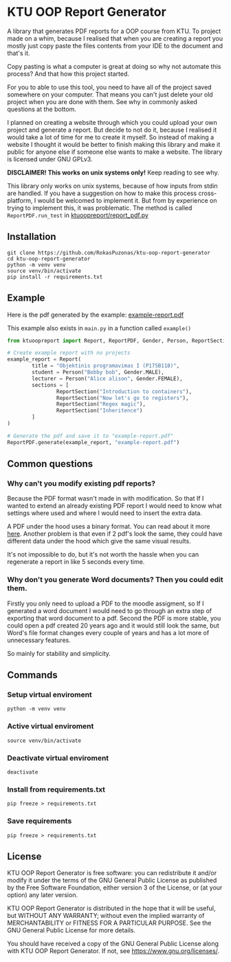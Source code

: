 # KTU OOP Report Generator

A library that generates PDF reports for a OOP course from KTU. To project made
on a whim, because I realised that when you are creating a report you mostly
just copy paste the files contents from your IDE to the document and that's it.

Copy pasting is what a computer is great at doing so why not automate this process?
And that how this project started.

For you to able to use this tool, you need to have all of the project saved somewhere
on your computer. That means you can't just delete your old project when you are
done with them. See why in commonly asked questions at the bottom.

I planned on creating a website through which you could upload your own project
and generate a report. But decide to not do it, because I realised it would take
a lot of time for me to create it myself. So instead of making a website I thought
it would be better to finish making this library and make it public for anyone
else if someone else wants to make a website. The library is licensed under 
GNU GPLv3.

**DISCLAIMER! This works on unix systems only!** Keep reading to see why.

This library only works on unix systems, because of how inputs
from stdin are handled. If you have a suggestion on how to make this process
cross-platform, I would be welcomed to implement it. But from by experience on
trying to implement this, it was problematic.
The method is called `ReportPDF.run_test` in [ktuoopreport/report_pdf.py](./ktuoopreport/report_pdf.py)

## Installation

```shell
git clone https://github.com/RokasPuzonas/ktu-oop-report-generator
cd ktu-oop-report-generator
python -m venv venv
source venv/bin/activate
pip install -r requirements.txt
```

## Example

Here is the pdf generated by the example: [example-report.pdf](./example-report.pdf)

This example also exists in `main.py` in a function called `example()`

```python
from ktuoopreport import Report, ReportPDF, Gender, Person, ReportSection

# Create example report with no projects
example_report = Report(
		title = "Objektinis programavimas I (P175B118)",
		student = Person("Bobby bob", Gender.MALE),
		lecturer = Person("Alice alison", Gender.FEMALE),
		sections = [
				ReportSection("Introduction to containers"),
				ReportSection("Now let's go to registers"),
				ReportSection("Regex magic"),
				ReportSection("Inheritence")
		]
)

# Generate the pdf and save it to "example-report.pdf"
ReportPDF.generate(example_report, "example-report.pdf")
```

## Common questions

### Why can't you modify existing pdf reports?
Because the PDF format wasn't made in with modification. So that If I wanted to
extend an already existing PDF report I would need to know what settings where
used and where I would need to insert the extra data.

A PDF under the hood uses a binary format. You can read about it more [here](https://en.wikipedia.org/wiki/PDF#File_format).
Another problem is that even if 2 pdf's look the same, they could have different
data under the hood which give the same visual results.

It's not impossible to do, but it's not worth the hassle when you can regenerate
a report in like 5 seconds every time.

### Why don't you generate Word documents? Then you could edit them.
Firstly you only need to upload a PDF to the moodle assigment, so If I generated
a word document I would need to go through an extra step of exporting that word
document to a pdf. Second the PDF is more stable, you could open a pdf created 20
years ago and it would still look the same, but Word's file format changes every
couple of years and has a lot more of unnecessary features.

So mainly for stability and simplicity.

## Commands

### Setup virtual enviroment
```shell
python -m venv venv
```

### Active virtual enviroment
```shell
source venv/bin/activate
```

### Deactivate virtual enviroment
```shell
deactivate
```

### Install from requirements.txt
```shell
pip freeze > requirements.txt
```

### Save requirements
```shell
pip freeze > requirements.txt
```

## License

KTU OOP Report Generator is free software: you can redistribute it and/or modify
it under the terms of the GNU General Public License as published by
the Free Software Foundation, either version 3 of the License, or
(at your option) any later version.

KTU OOP Report Generator is distributed in the hope that it will be useful,
but WITHOUT ANY WARRANTY; without even the implied warranty of
MERCHANTABILITY or FITNESS FOR A PARTICULAR PURPOSE.  See the
GNU General Public License for more details.

You should have received a copy of the GNU General Public License
along with KTU OOP Report Generator.  If not, see <https://www.gnu.org/licenses/>.

